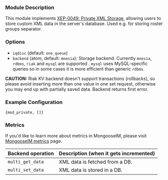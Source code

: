 ### Module Description
This module implements [XEP-0049: Private XML Storage](http://xmpp.org/extensions/xep-0049.html), allowing users to store custom XML data in the server's database. Used e.g. for storing roster groups separator.

### Options
* `iqdisc` (default: `one_queue`)
* `backend` (atom, default: `mnesia`): Storage backend. Currently `mnesia`, `rdbms`, `riak` and `mysql` are supported . `mysql` uses MySQL-specific queries so in some cases it is more efficient than generic `rdbms`.

**CAUTION:**  Riak KV backend doesn't support transactions (rollbacks), so please avoid inserting more
than one value in one set request, otherwise you may end up with partially saved data. Backend returns
first error.

### Example Configuration
```
{mod_private, []}
```

### Metrics

If you'd like to learn more about metrics in MongooseIM, please visit [MongooseIM metrics](../operation-and-maintenance/Mongoose-metrics.md) page.

| Backend operation | Description (when it gets incremented) |
| ---- | -------------------------------------- |
| `multi_get_data` | XML data is fetched from a DB. |
| `multi_set_data` | XML data is stored in a DB. |

